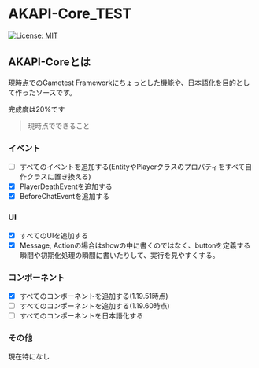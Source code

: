 # AKAPI-Core_TEST
[![License: MIT](https://img.shields.io/badge/License-MIT-yellow.svg)](https://opensource.org/licenses/MIT)

## AKAPI-Coreとは
現時点でのGametest Frameworkにちょっとした機能や、日本語化を目的として作ったソースです。

完成度は20%です

> 現時点でできること
### イベント
- [ ] すべてのイベントを追加する(EntityやPlayerクラスのプロパティをすべて自作クラスに置き換える)
- [x] PlayerDeathEventを追加する
- [x] BeforeChatEventを追加する
### UI
- [x] すべてのUIを追加する
- [x] Message, Actionの場合はshowの中に書くのではなく、buttonを定義する瞬間や初期化処理の瞬間に書いたりして、実行を見やすくする。
### コンポーネント
- [x] すべてのコンポーネントを追加する(1.19.51時点)
- [ ] すべてのコンポーネントを追加する(1.19.60時点)
- [ ] すべてのコンポーネントを日本語化する
### その他
現在特になし 
